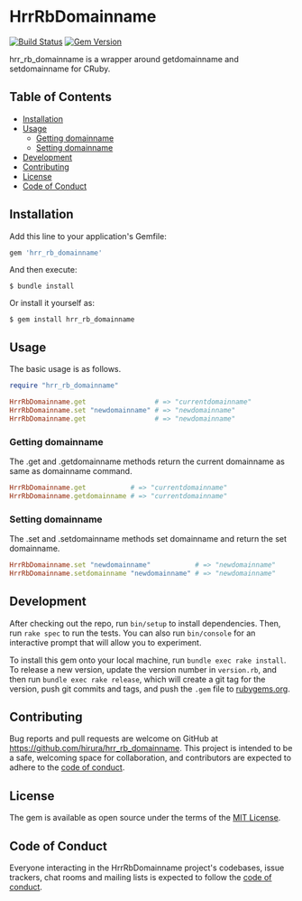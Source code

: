 # HrrRbDomainname

[![Build Status](https://travis-ci.com/hirura/hrr_rb_domainname.svg?branch=master)](https://travis-ci.com/hirura/hrr_rb_domainname)
[![Gem Version](https://badge.fury.io/rb/hrr_rb_domainname.svg)](https://badge.fury.io/rb/hrr_rb_domainname)

hrr_rb_domainname is a wrapper around getdomainname and setdomainname for CRuby.

## Table of Contents

- [Installation](#installation)
- [Usage](#usage)
  - [Getting domainname](#getting-domainname)
  - [Setting domainname](#setting-domainname)
- [Development](#development)
- [Contributing](#contributing)
- [License](#license)
- [Code of Conduct](#code-of-conduct)

## Installation

Add this line to your application's Gemfile:

```ruby
gem 'hrr_rb_domainname'
```

And then execute:

    $ bundle install

Or install it yourself as:

    $ gem install hrr_rb_domainname

## Usage

The basic usage is as follows.

```ruby
require "hrr_rb_domainname"

HrrRbDomainname.get                 # => "currentdomainname"
HrrRbDomainname.set "newdomainname" # => "newdomainname"
HrrRbDomainname.get                 # => "newdomainname"
```

### Getting domainname

The .get and .getdomainname methods return the current domainname as same as domainname command.

```ruby
HrrRbDomainname.get           # => "currentdomainname"
HrrRbDomainname.getdomainname # => "currentdomainname"
```

### Setting domainname

The .set and .setdomainname methods set domainname and return the set domainname.

```ruby
HrrRbDomainname.set "newdomainname"           # => "newdomainname"
HrrRbDomainname.setdomainname "newdomainname" # => "newdomainname"
```

## Development

After checking out the repo, run `bin/setup` to install dependencies. Then, run `rake spec` to run the tests. You can also run `bin/console` for an interactive prompt that will allow you to experiment.

To install this gem onto your local machine, run `bundle exec rake install`. To release a new version, update the version number in `version.rb`, and then run `bundle exec rake release`, which will create a git tag for the version, push git commits and tags, and push the `.gem` file to [rubygems.org](https://rubygems.org).

## Contributing

Bug reports and pull requests are welcome on GitHub at https://github.com/hirura/hrr_rb_domainname. This project is intended to be a safe, welcoming space for collaboration, and contributors are expected to adhere to the [code of conduct](https://github.com/hirura/hrr_rb_domainname/blob/master/CODE_OF_CONDUCT.md).


## License

The gem is available as open source under the terms of the [MIT License](https://opensource.org/licenses/MIT).

## Code of Conduct

Everyone interacting in the HrrRbDomainname project's codebases, issue trackers, chat rooms and mailing lists is expected to follow the [code of conduct](https://github.com/hirura/hrr_rb_domainname/blob/master/CODE_OF_CONDUCT.md).
